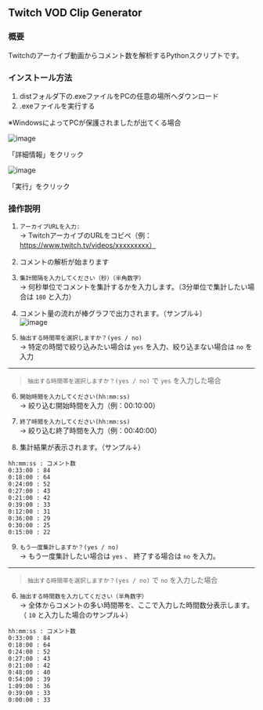 ## Twitch VOD Clip Generator

### 概要
Twitchのアーカイブ動画からコメント数を解析するPythonスクリプトです。

### インストール方法
1. distフォルダ下の.exeファイルをPCの任意の場所へダウンロード
2. .exeファイルを実行する

※WindowsによってPCが保護されましたが出てくる場合

![image](https://github.com/user-attachments/assets/90fcae84-2c98-420f-9a0d-3bda72d82542)

「詳細情報」をクリック

![image](https://github.com/user-attachments/assets/9740fe7e-7a60-46de-b042-894b72bcbb37)

「実行」をクリック

### 操作説明
1. ```アーカイブURLを入力:```  
→ TwitchアーカイブのURLをコピペ（例：https://www.twitch.tv/videos/xxxxxxxxx）
2. コメントの解析が始まります
3. ```集計間隔を入力してください（秒）（半角数字）```  
→ 何秒単位でコメントを集計するかを入力します。（3分単位で集計したい場合は `180` と入力）
4. コメント量の流れが棒グラフで出力されます。（サンプル↓）  
![image](https://github.com/user-attachments/assets/1b12ad3e-e9f2-48fe-bda6-72905a9b458b)

5. ```抽出する時間帯を選択しますか？(yes / no)```  
→ 特定の時間で絞り込みたい場合は `yes` を入力、絞り込まない場合は `no` を入力

---

> ```抽出する時間帯を選択しますか？(yes / no)``` で `yes` を入力した場合
6. ```開始時間を入力してください(hh:mm:ss)```  
→ 絞り込む開始時間を入力（例：00:10:00）

7. ```終了時間を入力してください(hh:mm:ss)```  
→ 絞り込む終了時間を入力（例：00:40:00）

8. 集計結果が表示されます。（サンプル↓）

```
hh:mm:ss : コメント数
0:33:00 : 84
0:18:00 : 64
0:24:00 : 52
0:27:00 : 43
0:21:00 : 42
0:39:00 : 33
0:12:00 : 31
0:36:00 : 29
0:30:00 : 25
0:15:00 : 22
```

9. ```もう一度集計しますか？(yes / no)```  
→ もう一度集計したい場合は `yes` 、 終了する場合は `no` を入力。

---

> ```抽出する時間帯を選択しますか？(yes / no)``` で `no` を入力した場合
6. ```抽出する時間数を入力してください（半角数字）```  
→ 全体からコメントの多い時間帯を、ここで入力した時間数分表示します。（ `10` と入力した場合のサンプル↓）

```
hh:mm:ss : コメント数
0:33:00 : 84
0:18:00 : 64
0:24:00 : 52
0:27:00 : 43
0:21:00 : 42
0:48:00 : 40
0:54:00 : 39
1:09:00 : 36
0:39:00 : 33
0:00:00 : 33
```

